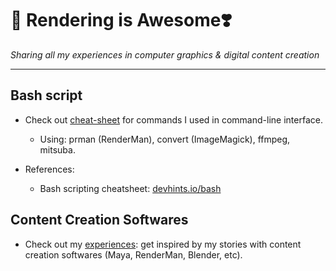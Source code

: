 # **🐰 Rendering is Awesome❣️**

_Sharing all my experiences in computer graphics & digital content creation_
___

## Bash script

- Check out [cheat-sheet](cheat-sheet.md) for commands I used in command-line interface.
  - Using:  prman (RenderMan), convert (ImageMagick), ffmpeg, mitsuba.

- References: 
  - Bash scripting cheatsheet: [devhints.io/bash](https://devhints.io/bash)

## Content Creation Softwares
- Check out my [experiences](experiences.md): get inspired by my stories with content creation softwares (Maya, RenderMan, Blender, etc).

